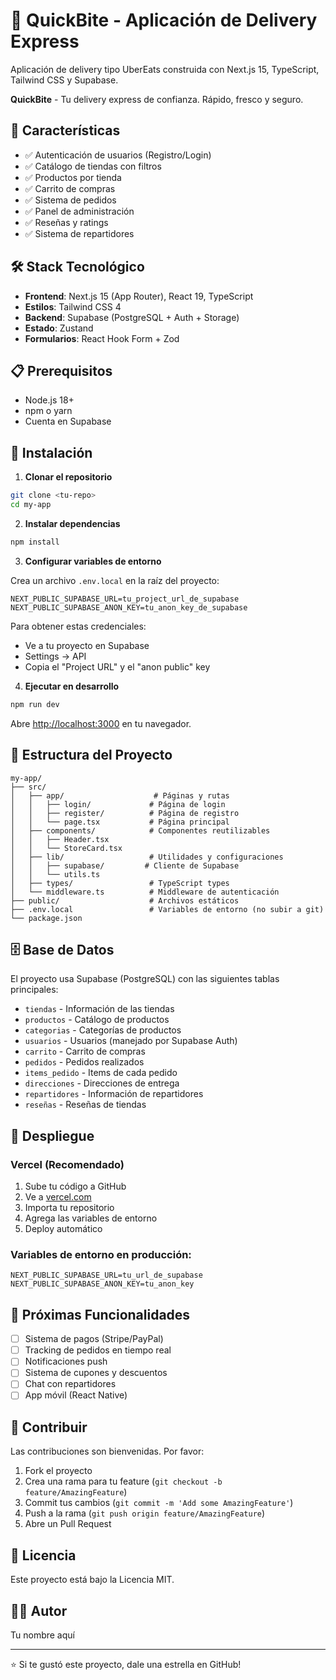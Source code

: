 # 🛒 QuickBite - Aplicación de Delivery Express

Aplicación de delivery tipo UberEats construida con Next.js 15, TypeScript, Tailwind CSS y Supabase.

**QuickBite** - Tu delivery express de confianza. Rápido, fresco y seguro.

## 🚀 Características

- ✅ Autenticación de usuarios (Registro/Login)
- ✅ Catálogo de tiendas con filtros
- ✅ Productos por tienda
- ✅ Carrito de compras
- ✅ Sistema de pedidos
- ✅ Panel de administración
- ✅ Reseñas y ratings
- ✅ Sistema de repartidores

## 🛠️ Stack Tecnológico

- **Frontend**: Next.js 15 (App Router), React 19, TypeScript
- **Estilos**: Tailwind CSS 4
- **Backend**: Supabase (PostgreSQL + Auth + Storage)
- **Estado**: Zustand
- **Formularios**: React Hook Form + Zod

## 📋 Prerequisitos

- Node.js 18+ 
- npm o yarn
- Cuenta en Supabase

## 🔧 Instalación

1. **Clonar el repositorio**
```bash
git clone <tu-repo>
cd my-app
```

2. **Instalar dependencias**
```bash
npm install
```

3. **Configurar variables de entorno**

Crea un archivo `.env.local` en la raíz del proyecto:

```env
NEXT_PUBLIC_SUPABASE_URL=tu_project_url_de_supabase
NEXT_PUBLIC_SUPABASE_ANON_KEY=tu_anon_key_de_supabase
```

Para obtener estas credenciales:
- Ve a tu proyecto en Supabase
- Settings → API
- Copia el "Project URL" y el "anon public" key

4. **Ejecutar en desarrollo**
```bash
npm run dev
```

Abre [http://localhost:3000](http://localhost:3000) en tu navegador.

## 📁 Estructura del Proyecto

```
my-app/
├── src/
│   ├── app/                    # Páginas y rutas
│   │   ├── login/             # Página de login
│   │   ├── register/          # Página de registro
│   │   └── page.tsx           # Página principal
│   ├── components/            # Componentes reutilizables
│   │   ├── Header.tsx
│   │   └── StoreCard.tsx
│   ├── lib/                   # Utilidades y configuraciones
│   │   ├── supabase/         # Cliente de Supabase
│   │   └── utils.ts
│   ├── types/                 # TypeScript types
│   └── middleware.ts          # Middleware de autenticación
├── public/                    # Archivos estáticos
├── .env.local                 # Variables de entorno (no subir a git)
└── package.json
```

## 🗄️ Base de Datos

El proyecto usa Supabase (PostgreSQL) con las siguientes tablas principales:

- `tiendas` - Información de las tiendas
- `productos` - Catálogo de productos
- `categorias` - Categorías de productos
- `usuarios` - Usuarios (manejado por Supabase Auth)
- `carrito` - Carrito de compras
- `pedidos` - Pedidos realizados
- `items_pedido` - Items de cada pedido
- `direcciones` - Direcciones de entrega
- `repartidores` - Información de repartidores
- `reseñas` - Reseñas de tiendas

## 🚀 Despliegue

### Vercel (Recomendado)

1. Sube tu código a GitHub
2. Ve a [vercel.com](https://vercel.com)
3. Importa tu repositorio
4. Agrega las variables de entorno
5. Deploy automático

### Variables de entorno en producción:
```
NEXT_PUBLIC_SUPABASE_URL=tu_url_de_supabase
NEXT_PUBLIC_SUPABASE_ANON_KEY=tu_anon_key
```

## 📝 Próximas Funcionalidades

- [ ] Sistema de pagos (Stripe/PayPal)
- [ ] Tracking de pedidos en tiempo real
- [ ] Notificaciones push
- [ ] Sistema de cupones y descuentos
- [ ] Chat con repartidores
- [ ] App móvil (React Native)

## 🤝 Contribuir

Las contribuciones son bienvenidas. Por favor:

1. Fork el proyecto
2. Crea una rama para tu feature (`git checkout -b feature/AmazingFeature`)
3. Commit tus cambios (`git commit -m 'Add some AmazingFeature'`)
4. Push a la rama (`git push origin feature/AmazingFeature`)
5. Abre un Pull Request

## 📄 Licencia

Este proyecto está bajo la Licencia MIT.

## 👨‍💻 Autor

Tu nombre aquí

---

⭐ Si te gustó este proyecto, dale una estrella en GitHub!
